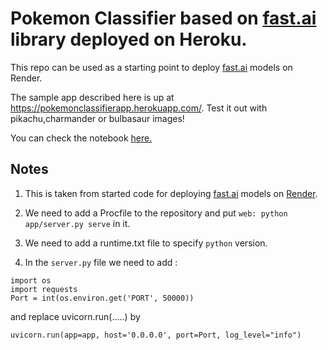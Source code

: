 # Pokemon Classifier based on [fast.ai](https://www.fast.ai) library deployed on Heroku.

This repo can be used as a starting point to deploy [fast.ai](https://github.com/fastai/fastai) models on Render.

The sample app described here is up at https://pokemonclassifierapp.herokuapp.com/. Test it out with pikachu,charmander or bulbasaur images!

You can check the notebook [here.](https://gist.github.com/sachinchaturvedi93/33428a6fcc80ae6e75da81078d36fbd3)

## Notes

1. This is taken from started code for deploying [fast.ai](https://www.fast.ai) models on [Render](https://github.com/render-examples/fastai-v3).

2. We need to add a Procfile to the repository and put `web: python app/server.py serve` in it.

3. We need to add a runtime.txt file to specify `python` version.

4. In the `server.py` file we need to add : 
``` 
import os 
import requests
Port = int(os.environ.get('PORT', 50000))
```
and replace uvicorn.run(.....) by
```
uvicorn.run(app=app, host='0.0.0.0', port=Port, log_level="info")
```

